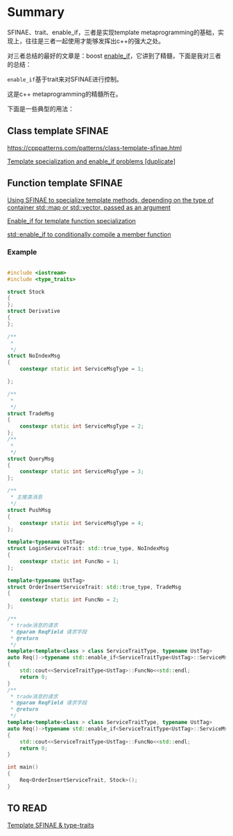 # Summary

SFINAE、trait、enable_if，三者是实现template metaprogramming的基础，实现上，往往是三者一起使用才能够发挥出c++的强大之处。

对三者总结的最好的文章是：boost [enable_if](https://www.boost.org/doc/libs/1_73_0/libs/core/doc/html/core/enable_if.html)，它讲到了精髓，下面是我对三者的总结：

`enable_if`基于trait来对SFINAE进行控制。

这是c++ metaprogramming的精髓所在。

下面是一些典型的用法：

## Class template SFINAE

https://cpppatterns.com/patterns/class-template-sfinae.html

[Template specialization and enable_if problems [duplicate]](https://stackoverflow.com/questions/29502052/template-specialization-and-enable-if-problems)

## Function template SFINAE

[Using SFINAE to specialize template methods, depending on the type of container std::map or std::vector, passed as an argument](https://evileg.com/en/post/468/)



[Enable_if for template function specialization](https://stackoverflow.com/questions/48097889/enable-if-for-template-function-specialization)



[std::enable_if to conditionally compile a member function](https://stackoverflow.com/questions/6972368/stdenable-if-to-conditionally-compile-a-member-function)



### Example

```C++

#include <iostream>
#include <type_traits>

struct Stock
{
};
struct Derivative
{
};

/**
 *
 */
struct NoIndexMsg
{
	constexpr static int ServiceMsgType = 1;

};

/**
 *
 */
struct TradeMsg
{
	constexpr static int ServiceMsgType = 2;
};
/**
 *
 */
struct QueryMsg
{
	constexpr static int ServiceMsgType = 3;
};

/**
 * 主推类消息
 */
struct PushMsg
{
	constexpr static int ServiceMsgType = 4;
};

template<typename UstTag>
struct LoginServiceTrait: std::true_type, NoIndexMsg
{
	constexpr static int FuncNo = 1;
};

template<typename UstTag>
struct OrderInsertServiceTrait: std::true_type, TradeMsg
{
	constexpr static int FuncNo = 2;
};

/**
 * trade消息的请求
 * @param ReqField 请求字段
 * @return
 */
template<template<class > class ServiceTraitType, typename UstTag>
auto Req()->typename std::enable_if<ServiceTraitType<UstTag>::ServiceMsgType==NoIndexMsg::ServiceMsgType, int>::type
{
	std::cout<<ServiceTraitType<UstTag>::FuncNo<<std::endl;
	return 0;
}
/**
 * trade消息的请求
 * @param ReqField 请求字段
 * @return
 */
template<template<class > class ServiceTraitType, typename UstTag>
auto Req()->typename std::enable_if<ServiceTraitType<UstTag>::ServiceMsgType==TradeMsg::ServiceMsgType, int>::type
{
	std::cout<<ServiceTraitType<UstTag>::FuncNo<<std::endl;
	return 0;
}

int main()
{
	Req<OrderInsertServiceTrait, Stock>();
}

```



## TO READ

[Template SFINAE & type-traits](https://shaharmike.com/cpp/sfinae/)

 